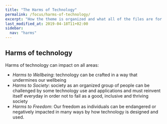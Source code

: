 ```yaml
---
title: "The Harms of Technology"
permalink: /focus/harms-of-technology/
excerpt: "How the theme is organized and what all of the files are for."
last_modified_at: 2019-04-18T11+02:00
sidebar:
  nav: "harms"
---
```


## Harms of technology




Harms of technology can impact on all areas:


- _Harms to Wellbeing_: technology can be crafted in a way that undermines our wellbeing
- _Harms to Society_: society as an organized group of people can be challenged by some technology use and applications and must reinvent itself everyday in order not to fail as a good, inclusive and thriving society       
- _Harms to Freedom_: Our freedom as individuals can be endangered or negatively impacted in many ways by how technology is designed and used. 
